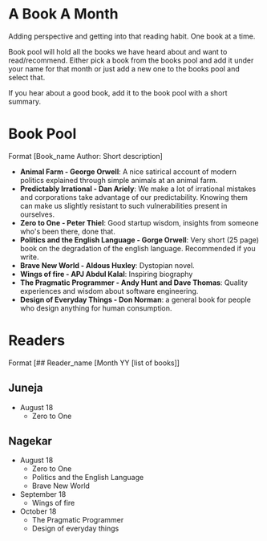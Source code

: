 # A Book A Month
Adding perspective and getting into that reading habit. One book at a time.

Book pool will hold all the books we have heard about and want to read/recommend. Either pick a book from the books pool and add it under your name for that month or just add a new one to the books pool and select that.

If you hear about a good book, add it to the book pool with a short summary.

# Book Pool
Format [Book_name Author: Short description]
- **Animal Farm - George Orwell**: A nice satirical account of modern politics explained through simple animals at an animal farm.
- **Predictably Irrational - Dan Ariely**: We make a lot of irrational mistakes and corporations take advantage of our predictability. Knowing them can make us slightly resistant to such vulnerabilities present in ourselves.
- **Zero to One - Peter Thiel**: Good startup wisdom, insights from someone who's been there, done that.
- **Politics and the English Language - Gorge Orwell**: Very short (25 page) book on the degradation of the english language. Recommended if you write.
- **Brave New World - Aldous Huxley**: Dystopian novel.
- **Wings of fire - APJ Abdul Kalal**: Inspiring biography
- **The Pragmatic Programmer - Andy Hunt and Dave Thomas**: Quality experiences and wisdom about software engineering. 
- **Design of Everyday Things - Don Norman**: a general book for people who design anything for human consumption.

# Readers
Format [## Reader_name [Month YY [list of books]]

## Juneja
- August 18
  - Zero to One

## Nagekar
- August 18
  - Zero to One
  - Politics and the English Language
  - Brave New World
- September 18
  - Wings of fire
- October 18
  - The Pragmatic Programmer
  - Design of everyday things
